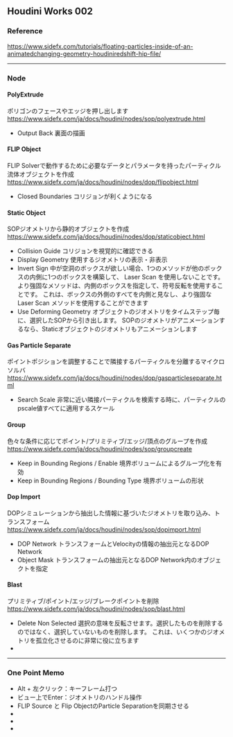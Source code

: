 ## Houdini Works 002

### Reference

https://www.sidefx.com/tutorials/floating-particles-inside-of-an-animatedchanging-geometry-houdiniredshift-hip-file/

---

### Node

#### PolyExtrude

ポリゴンのフェースやエッジを押し出します
https://www.sidefx.com/ja/docs/houdini/nodes/sop/polyextrude.html

- Output Back
  裏面の描画

#### FLIP Object

FLIP Solverで動作するために必要なデータとパラメータを持ったパーティクル流体オブジェクトを作成
https://www.sidefx.com/ja/docs/houdini/nodes/dop/flipobject.html

- Closed Boundaries
  コリジョンが利くようになる

#### Static Object

SOPジオメトリから静的オブジェクトを作成
https://www.sidefx.com/ja/docs/houdini/nodes/dop/staticobject.html

- Collision Guide
  コリジョンを視覚的に確認できる
- Display Geometry
  使用するジオメトリの表示・非表示
- Invert Sign
  中が空洞のボックスが欲しい場合、1つのメソッドが他のボックスの内側に1つのボックスを構築して、 Laser Scan を使用しないことです。 より強固なメソッドは、内側のボックスを指定して、符号反転を使用することです。 これは、ボックスの外側のすべてを内側と見なし、より強固な Laser Scan メソッドを使用することができます
- Use Deforming Geometry
  オブジェクトのジオメトリをタイムステップ毎に、選択したSOPから引き出します。 SOPのジオメトリがアニメーションするなら、Staticオブジェクトのジオメトリもアニメーションします

#### Gas Particle Separate

ポイントポジションを調整することで隣接するパーティクルを分離するマイクロソルバ
https://www.sidefx.com/ja/docs/houdini/nodes/dop/gasparticleseparate.html

- Search Scale
  非常に近い隣接パーティクルを検索する時に、パーティクルのpscale値すべてに適用するスケール

#### Group

色々な条件に応じてポイント/プリミティブ/エッジ/頂点のグループを作成
https://www.sidefx.com/ja/docs/houdini/nodes/sop/groupcreate

- Keep in Bounding Regions / Enable
  境界ボリュームによるグループ化を有効
- Keep in Bounding Regions / Bounding Type
  境界ボリュームの形状

#### Dop Import

DOPシミュレーションから抽出した情報に基づいたジオメトリを取り込み、トランスフォーム
https://www.sidefx.com/ja/docs/houdini/nodes/sop/dopimport.html

- DOP Network
  トランスフォームとVelocityの情報の抽出元となるDOP Network
- Object Mask
  トランスフォームの抽出元となるDOP Network内のオブジェクトを指定

#### Blast

プリミティブ/ポイント/エッジ/ブレークポイントを削除
https://www.sidefx.com/ja/docs/houdini/nodes/sop/blast.html

- Delete Non Selected
  選択の意味を反転させます。選択したものを削除するのではなく、選択していないものを削除します。 これは、いくつかのジオメトリを孤立化させるのに非常に役に立ちます
- 

---

### One Point Memo

- Alt + 左クリック：キーフレーム打つ
- ビュー上でEnter：ジオメトリのハンドル操作
- FLIP Source と Flip ObjectのParticle Separationを同期させる
- 
- 
- 
